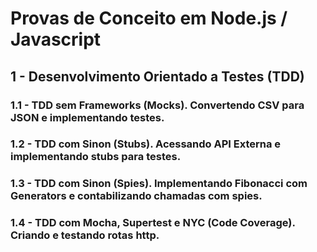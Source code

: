 # Provas de Conceito em Node.js / Javascript

## 1 - Desenvolvimento Orientado a Testes (TDD)

### 1.1 - TDD sem Frameworks (Mocks). Convertendo CSV para JSON e implementando testes.
### 1.2 - TDD com Sinon (Stubs). Acessando API Externa e implementando stubs para testes.
### 1.3 - TDD com Sinon (Spies). Implementando Fibonacci com Generators e contabilizando chamadas com spies.
### 1.4 - TDD com Mocha, Supertest e NYC (Code Coverage).  Criando e testando rotas http.
